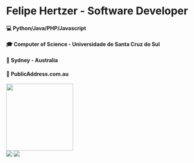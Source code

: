 # Felipe Hertzer - Software Developer
#### 💻 Python/Java/PHP/Javascript
#### 🎓 Computer of Science - Universidade de Santa Cruz do Sul
#### 📍 Sydney - Australia
#### 🔬 PublicAddress.com.au
 <div>
  <a href="https://github.com/felipehertzer">
  <img height="180em" src="https://github-readme-stats.vercel.app/api?username=felipehertzer&show_icons=true&theme=cobalt&include_all_commits=true&count_private=true&rank_icon=github"/>
</div>
  <div>  	
  <a href = "mailto:felipe@hertzer.net"><img src="https://img.shields.io/badge/-Email-%23333?style=for-the-badge&logo=gmail&logoColor=white" target="_blank"></a>
  <a href="https://www.linkedin.com/in/felipehertzer/" target="_blank"><img src="https://img.shields.io/badge/-LinkedIn-%230077B5?style=for-the-badge&logo=linkedin&logoColor=white" target="_blank"></a>
</div>
